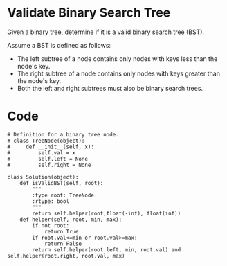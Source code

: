 # Validate Binary Search Tree
Given a binary tree, determine if it is a valid binary search tree (BST).

Assume a BST is defined as follows:

* The left subtree of a node contains only nodes with keys less than the node's key.
* The right subtree of a node contains only nodes with keys greater than the node's key.
* Both the left and right subtrees must also be binary search trees.

# Code
```
# Definition for a binary tree node.
# class TreeNode(object):
#     def __init__(self, x):
#         self.val = x
#         self.left = None
#         self.right = None

class Solution(object):
    def isValidBST(self, root):
        """
        :type root: TreeNode
        :rtype: bool
        """
        return self.helper(root,float(-inf), float(inf))
    def helper(self, root, min, max):
        if not root:
            return True
        if root.val<=min or root.val>=max:
            return False
        return self.helper(root.left, min, root.val) and self.helper(root.right, root.val, max)
```